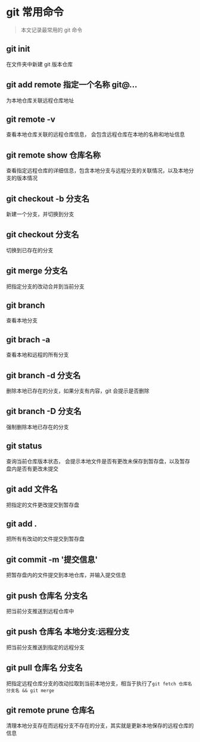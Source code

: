 <!-- Date: 2016-07-09 02:20 -->

# git 常用命令

> 本文记录最常用的 git 命令

## git init

在文件夹中新建 git 版本仓库

## git add remote 指定一个名称 git@...

为本地仓库关联远程仓库地址

## git remote -v

查看本地仓库关联的远程仓库信息， 会包含远程仓库在本地的名称和地址信息

## git remote show 仓库名称

查看指定远程仓库的详细信息，包含本地分支与远程分支的关联情况，以及本地分支的版本情况

## git checkout -b 分支名

新建一个分支，并切换到分支

## git checkout 分支名

切换到已存在的分支

## git merge 分支名

把指定分支的改动合并到当前分支

## git branch

查看本地分支

## git brach -a

查看本地和远程的所有分支

## git branch -d 分支名

删除本地已存在的分支，如果分支有内容，git 会提示是否删除

## git branch -D 分支名

强制删除本地已存在的分支

## git status

查询当前仓库版本状态， 会提示本地文件是否有更改未保存到暂存盘，以及暂存盘内是否有更改未提交

## git add 文件名

把指定的文件更改提交到暂存盘

## git add .

把所有有改动的文件提交到暂存盘

## git commit -m '提交信息'

把暂存盘内的文件提交到本地仓库，并输入提交信息

## git push 仓库名 分支名

把当前分支推送到远程仓库中

## git push 仓库名 本地分支:远程分支

把当前分支推送到指定的远程分支

## git pull 仓库名 分支名

把指定远程仓库分支的改动拉取到当前本地分支，相当于执行了`git fetch 仓库名 分支名 && git merge`

## git remote prune 仓库名

清理本地分支存在而远程分支不存在的分支，其实就是更新本地保存的远程仓库的信息
